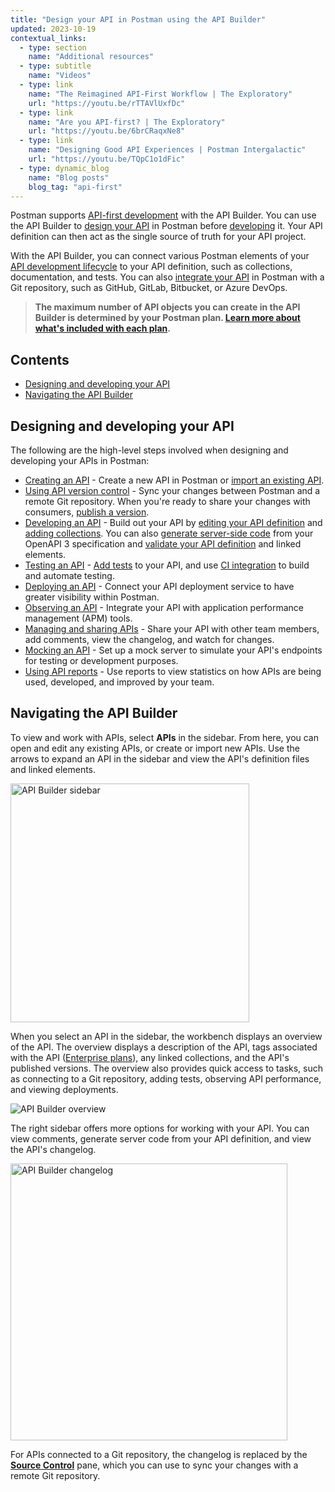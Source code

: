 ```yaml
---
title: "Design your API in Postman using the API Builder"
updated: 2023-10-19
contextual_links:
  - type: section
    name: "Additional resources"
  - type: subtitle
    name: "Videos"
  - type: link
    name: "The Reimagined API-First Workflow | The Exploratory"
    url: "https://youtu.be/rTTAVlUxfDc"
  - type: link
    name: "Are you API-first? | The Exploratory"
    url: "https://youtu.be/6brCRaqxNe8"
  - type: link
    name: "Designing Good API Experiences | Postman Intergalactic"
    url: "https://youtu.be/TQpC1o1dFic"
  - type: dynamic_blog
    name: "Blog posts"
    blog_tag: "api-first"
---
```


Postman supports [API-first development](https://www.postman.com/api-first/) with the API Builder. You can use the API Builder to [design your API](https://www.postman.com/api-platform/api-design/) in Postman before [developing](/docs/designing-and-developing-your-api/developing-an-api/develop-an-api/) it. Your API definition can then act as the single source of truth for your API project.

With the API Builder, you can connect various Postman elements of your [API development lifecycle](https://www.postman.com/api-platform/api-lifecycle/) to your API definition, such as collections, documentation, and tests. You can also [integrate your API](/docs/designing-and-developing-your-api/versioning-an-api/versioning-an-api-overview/) in Postman with a Git repository, such as GitHub, GitLab, Bitbucket, or Azure DevOps.

> **The maximum number of API objects you can create in the API Builder is determined by your Postman plan. [Learn more about what's included with each plan](https://www.postman.com/pricing/).**

## Contents

- [Designing and developing your API](#designing-and-developing-your-api)
- [Navigating the API Builder](#navigating-the-api-builder)

## Designing and developing your API

The following are the high-level steps involved when designing and developing your APIs in Postman:

- [Creating an API](/docs/designing-and-developing-your-api/creating-an-api/) - Create a new API in Postman or [import an existing API](/docs/designing-and-developing-your-api/importing-an-api/).
- [Using API version control](/docs/designing-and-developing-your-api/versioning-an-api/versioning-an-api-overview/) - Sync your changes between Postman and a remote Git repository. When you're ready to share your changes with consumers, [publish a version](/docs/designing-and-developing-your-api/versioning-an-api/api-versions/).
- [Developing an API](/docs/designing-and-developing-your-api/developing-an-api/defining-an-api/) - Build out your API by [editing your API definition](/docs/designing-and-developing-your-api/developing-an-api/defining-an-api/#editing-an-api-definition-file) and [adding collections](/docs/designing-and-developing-your-api/developing-an-api/adding-api-elements/). You can also [generate server-side code](/docs/designing-and-developing-your-api/developing-an-api/generating-server-code/) from your OpenAPI 3 specification and [validate your API definition](/docs/designing-and-developing-your-api/developing-an-api/validating-elements-against-schema/) and linked elements.
- [Testing an API](/docs/designing-and-developing-your-api/testing-an-api/) - [Add tests](/docs/designing-and-developing-your-api/testing-an-api/#adding-api-tests) to your API, and use [CI integration](/docs/designing-and-developing-your-api/testing-an-api/#adding-ci-integration) to build and automate testing.
- [Deploying an API](/docs/designing-and-developing-your-api/deploying-an-api/deploying-an-api-overview/) - Connect your API deployment service to have greater visibility within Postman.
- [Observing an API](/docs/designing-and-developing-your-api/observing-an-api/observing-an-api/) - Integrate your API with application performance management (APM) tools.
- [Managing and sharing APIs](/docs/designing-and-developing-your-api/managing-apis/) - Share your API with other team members, add comments, view the changelog, and watch for changes.
- [Mocking an API](/docs/designing-and-developing-your-api/mocking-data/setting-up-mock/) - Set up a mock server to simulate your API's endpoints for testing or development purposes.
- [Using API reports](/docs/reports/reports-overview/) - Use reports to view statistics on how APIs are being used, developed, and improved by your team.

## Navigating the API Builder

To view and work with APIs, select **APIs** in the sidebar. From here, you can open and edit any existing APIs, or create or import new APIs. Use the arrows to expand an API in the sidebar and view the API's definition files and linked elements.

<img src="https://assets.postman.com/postman-docs/v10/api-builder-sidebar-v10-21-1.jpg" alt="API Builder sidebar" width="382px" />

When you select an API in the sidebar, the workbench displays an overview of the API. The overview displays a description of the API, tags associated with the API ([Enterprise plans](https://www.postman.com/pricing)), any linked collections, and the API's published versions. The overview also provides quick access to tasks, such as connecting to a Git repository, adding tests, observing API performance, and viewing deployments.

![API Builder overview](https://assets.postman.com/postman-docs/v10/api-builder-overview-v10-21-1.jpg)

The right sidebar offers more options for working with your API. You can view comments, generate server code from your API definition, and view the API's changelog.

<img src="https://assets.postman.com/postman-docs/v10/api-builder-changelog-v10.jpg" alt="API Builder changelog" width="443px" />

For APIs connected to a Git repository, the changelog is replaced by the [**Source Control**](/docs/designing-and-developing-your-api/versioning-an-api/managing-git-changes/#pushing-and-pulling-changes) pane, which you can use to sync your changes with a remote Git repository.
